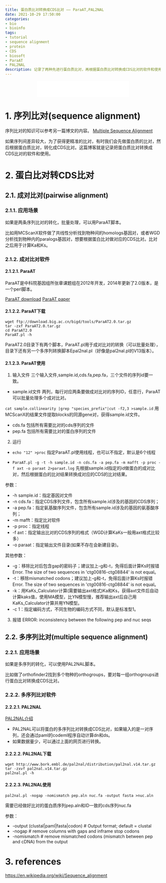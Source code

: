 ```yaml
---
title: 蛋白质比对转换成CDS比对 —— ParaAT,PAL2NAL
date: 2021-10-29 17:50:00
categories:
- bio
- bioinfo
tags:
- tutorial
- sequence alignment
- protein
- CDS
- biosoft
- ParaAT
- PAL2NAL
description: 记录了两种先进行蛋白质比对，再根据蛋白质比对转换成CDS比对的软件和使用方法。
---
```


<div align="middle"><iframe frameborder="no" border="0" marginwidth="0" marginheight="0" width=298 height=52 src="//music.163.com/outchain/player?type=2&id=17059176&auto=1&height=32"></iframe></div>

# 1. 序列比对(sequence alignment)
序列比对的知识可以参考另一篇博文的内容。
[Multiple Sequence Alignment](https://yanzhongsino.github.io/2021/09/06/bioinfo_MSA/)

如果序列间差异较大，为了获得更精准的比对，有时我们会先做蛋白质的比对，然后根据蛋白质比对，转化成CDS比对。这篇博客就是记录把蛋白质比对转换成CDS比对的软件和使用。

# 2. 蛋白比对转CDS比对
## 2.1. 成对比对(pairwise alignment)
### 2.1.1. 应用场景
如果是两条序列比对的转化，批量处理，可以用ParaAT脚本。

比如用MCScanX软件做了共线性分析找到物种间的homologs基因对，或者WGD分析找到物种内的paralogs基因对，想要根据蛋白比对做对应的CDS比对。比对之后用于计算Ka和Ks。

### 2.1.2. 成对比对软件
#### 2.1.2.1. ParaAT
ParaAT是中科院基因组所张章课题组在2012年开发，2014年更新了2.0版本，是一个perl脚本。

[ParaAT download](https://ngdc.cncb.ac.cn/tools/paraat)
[ParaAT paper](https://www.sciencedirect.com/science/article/pii/S0006291X12003518)

#### 2.1.2.2. ParaAT下载
```
wget ftp://download.big.ac.cn/bigd/tools/ParaAT2.0.tar.gz
tar -zxf ParaAT2.0.tar.gz
cd ParaAT2.0
ParaAT.pl -h
```

ParaAT2.0目录下有两个脚本，ParaAT.pl用于成对比对的转换（可以批量处理），目录下还有另一个多序列转换脚本Epal2nal.pl（好像是pal2nal.pl的V13版本）。

#### 2.1.2.3. ParaAT使用
1. 输入文件
三个输入文件,sample.id,cds.fa,pep.fa，三个文件的序列id要一致。
- sample.id文件
两列，每行对应两条要做成对比对的序列ID，任意行，ParaAT可以批量处理多个成对比对。

`cat sample.collinearity |grep "species_prefix"|cut -f2,3 >sample.id` 用MCScanX的结果文件提取blocks的同源gene对，获得sample.id文件。

- cds.fa
包括所有需要比对的cds序列的文件
- pep.fa
包括所有需要比对的蛋白序列的文件

2. 运行
- `echo "12" >proc`
指定ParaAT.pl使用线程，也可以不指定，默认是6个线程

- `ParaAT.pl -g -t -h sample.id -n cds.fa -a pep.fa -m mafft -p proc -f axt -o paraat 2>paraat.log`
先根据sample.id指定的id做蛋白的成对比对，然后根据蛋白的比对结果转换成对应的CDS的比对结果。

参数：
- -h sample.id：指定基因对文件
- -n cds.fa：指定CDS序列文件，包含所有sample.id涉及的基因的CDS序列；
- -a pep.fa：指定氨基酸序列文件，包含所有sample.id涉及的基因的氨基酸序列；
- -m mafft：指定比对软件
- -p proc：指定线程
- -f axt：指定输出比对的CDS序列的格式（WGD计算KaKs一般用axt格式比较多）
- -o paraat：指定输出文件目录(如果不存在会新建目录)。

其他参数：
- -g：移除比对后包含gap的密码子；建议加上-g和-t，免得后面计算Ks时报错Error. The size of two sequences in 'ctg00816-ctg08844' is not equal。
- -t：移除mismatched codons；建议加上-g和-t，免得后面计算Ks时报错Error. The size of two sequences in 'ctg00816-ctg08844' is not equal。
- -k：用KaKs_Calculator计算(需要输出axt格式)Ka和Ks，获得axt文件后自动计算kaks值，使用MA模型，比YN模型慢，推荐输出axt后自己用KaKs_Calculator计算并用YN模型。
- -c 1：指定编码方式，不同生物的编码方式不同，默认是标准型1。

3. 报错
ERROR: inconsistency between the following pep and nuc seqs

## 2.2. 多序列比对(multiple sequence alignment)
### 2.2.1. 应用场景
如果是多序列的转化，可以使用PAL2NAL脚本。

比如做了orthofinder2找到多个物种的orthogroups，要对每一组orthogroups进行蛋白比对转换成CDS比对。

### 2.2.2. 多序列比对软件
#### 2.2.2.1. PAL2NAL
[PAL2NAL介绍](http://www.bork.embl.de/pal2nal/)

- PAL2NAL可以将蛋白的多序列比对转换成CDS比对，如果输入的是一对序列，还会通过paml的codeml程序自动计算dn和ds。
- 如果数据量少，可以通过上面的网页进行转换。

#### 2.2.2.2. PAL2NAL下载
```shell
wget http://www.bork.embl.de/pal2nal/distribution/pal2nal.v14.tar.gz
tar -zxvf pal2nal.v14.tar.gz
pal2nal.pl -h
```

#### 2.2.2.3. PAL2NAL使用
`pal2nal.pl -nogap -nomismatch pep.aln nuc.fa -output fasta >nuc.aln`

需要已经做好比对的蛋白质序列pep.aln和ID一致的cds序列nuc.fa

参数：
- -output (clustal|paml|fasta|codon) # Output format; default = clustal
- -nogap  # remove columns with gaps and inframe stop codons
- -nomismatch # remove mismatched codons (mismatch between pep and cDNA) from the output

# 3. references
https://en.wikipedia.org/wiki/Sequence_alignment
